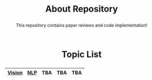# <p align='center'>About Repository</p>

<p align='center'>This repository contains paper reviews and code implementation!</p>

<br>

# <p align='center'>Topic List</p>



<div align='center'>

|[Vision](https://github.com/CKtrace/Research-Paper-Review/tree/main/Vision)|[NLP](https://github.com/CKtrace/Research-Paper-Review/tree/main/NLP)|TBA|TBA|TBA|
|:---:|:---:|:---:|:---:|:---:|

</div>
